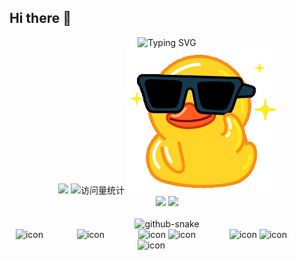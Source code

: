 ## Hi there 👋
<div align="center">
 <!-- dynamic typing effect 动态打字效果 -->
  <div align="center">
<!--     <a href="https://blog.sunguoqi.com/"> -->
      <img src="https://readme-typing-svg.demolab.com?font=Fira+Code&pause=1000&width=435&lines=console.log(%22Hello%2C%20World%22)&center=true&size=27" alt="Typing SVG" />
<!--     </a> -->
  </div>

  <!-- profile logo 个人资料徽标 -->
  <div align="center">
   <span > 
   <img src="https://camo.githubusercontent.com/78269cd9200d5e1a6e180a1cf81528cc2daf07744b86b4238263771fb3e97759/68747470733a2f2f696d672e736869656c64732e696f2f62616467652f5765436861742de5beaee4bfa12d303763313630" data-canonical-src="https://img.shields.io/badge/WeChat-微信-07c160" style="max-width: 100%;">
   </span>
     <!-- visitor statistics logo 访问量统计徽标 -->
    <img src="https://komarev.com/ghpvc/?username=Jensen0925&label=Views&color=0e75b6&style=flat" alt="访问量统计" />
   <img src="https://github.com/heartyang520/HeartYang.github.io/raw/main/share/duck.gif?raw=true" style="max-width: 100%; display: inline-block;" data-target="animated-image.originalImage">
  </div>

<!-- GitHub 数据统计 -->
<img align="" height="137px" src="https://github-readme-stats.vercel.app/api?username=Jensen0925&show_icons=true&theme=tokyonight" />
<img align="" height="137px" src="https://github-readme-stats.vercel.app/api/top-langs/?username=Jensen0925&hide_title=true&hide_border=true&layout=compact&langs_count=6&theme=tokyonight" /><br><br>
<!-- Snake Code Contribution Map 贪吃蛇代码贡献图 -->
<picture>
  <source media="(prefers-color-scheme: dark)" srcset="https://purge.jsdelivr.net/gh/Jensen0925/Jensen0925/profile-snake-contrib/github-user-contribution-dark.svg" />
  <source media="(prefers-color-scheme: light)" srcset="https://purge.jsdelivr.net/gh/Jensen0925/Jensen0925/profile-snake-contrib/github-user-contribution.svg" />
  <img alt="github-snake" src="https://cdn.jsdelivr.net/gh/Jensen0925/Jensen0925/profile-snake-contrib/github-user-contribution.svg" />
</picture>


<!-- programming tool icon 编程工具图标 -->

<!-- svg -->
<br>
<img src="https://techstack-generator.vercel.app/js-icon.svg" alt="icon" width="65" style="width: 65px; height: 65px; margin-right: 50px; margin-bottom: 0px;" />
<img src="https://techstack-generator.vercel.app/ts-icon.svg" alt="icon" width="65" style="width: 65px; height: 65px; margin-right: 50px; margin-bottom: 0px;" />
<img src="https://techstack-generator.vercel.app/webpack-icon.svg" alt="icon" width="65" style="width: 65px; height: 65px; margin-right: 0px; margin-bottom: 0px;" />
<img src="https://techstack-generator.vercel.app/docker-icon.svg" alt="icon" width="65" style="width: 65px; height: 65px; margin-right: 50px; margin-bottom: 0px;" /> 
<img src="https://techstack-generator.vercel.app/redux-icon.svg" alt="icon" width="65" style="width: 65px; height: 65px; margin-right: 0px; margin-bottom: 0px;" />
<img src="https://techstack-generator.vercel.app/mysql-icon.svg" alt="icon" width="65" style="width: 65px; height: 65px; margin-right: 50px; margin-bottom: 0px;" />
<img src="https://techstack-generator.vercel.app/nginx-icon.svg" alt="icon" width="65" style="width: 65px; height: 65px; margin-right: 50px; margin-bottom: 0px;" /><br>

</div>
<!--
**Jensen0925/Jensen0925** is a ✨ _special_ ✨ repository because its `README.md` (this file) appears on your GitHub profile.

Here are some ideas to get you started:

- 🔭 I’m currently working on ...
- 🌱 I’m currently learning ...
- 👯 I’m looking to collaborate on ...
- 🤔 I’m looking for help with ...
- 💬 Ask me about ...
- 📫 How to reach me: ...
- 😄 Pronouns: ...
- ⚡ Fun fact: ...
-->
